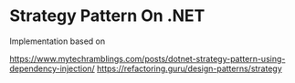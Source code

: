 # Strategy Pattern On .NET

Implementation based on 

https://www.mytechramblings.com/posts/dotnet-strategy-pattern-using-dependency-injection/
https://refactoring.guru/design-patterns/strategy